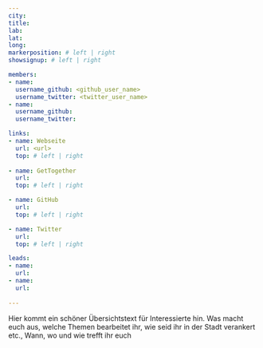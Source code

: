 ```yaml
---
city: 
title:
lab: 
lat: 
long:
markerposition: # left | right
showsignup: # left | right

members:
- name: 
  username_github: <github_user_name>
  username_twitter: <twitter_user_name>
- name: 
  username_github:
  username_twitter:

links:
- name: Webseite
  url: <url>
  top: # left | right
  
- name: GetTogether
  url:
  top: # left | right

- name: GitHub
  url: 
  top: # left | right

- name: Twitter
  url: 
  top: # left | right

leads:
- name:
  url: 
- name: 
  url:
  
---
```


Hier kommt ein schöner Übersichtstext für Interessierte hin. Was macht euch aus, welche Themen bearbeitet ihr, wie seid ihr in der Stadt verankert etc., Wann, wo und wie trefft ihr euch
